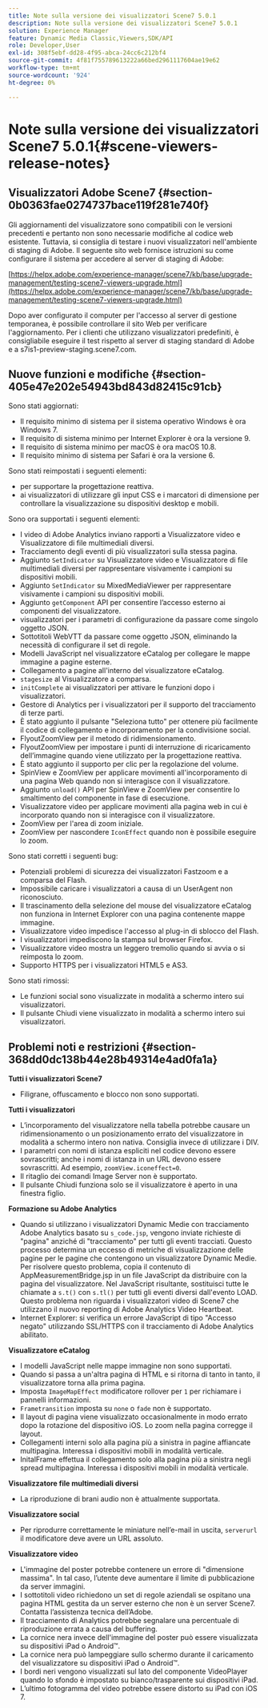 ```yaml
---
title: Note sulla versione dei visualizzatori Scene7 5.0.1
description: Note sulla versione dei visualizzatori Scene7 5.0.1
solution: Experience Manager
feature: Dynamic Media Classic,Viewers,SDK/API
role: Developer,User
exl-id: 308f5ebf-dd28-4f95-abca-24cc6c212bf4
source-git-commit: 4f81f755789613222a66bed2961117604ae19e62
workflow-type: tm+mt
source-wordcount: '924'
ht-degree: 0%

---
```


# Note sulla versione dei visualizzatori Scene7 5.0.1{#scene-viewers-release-notes}

## Visualizzatori Adobe Scene7 {#section-0b0363fae0274737bace119f281e740f}

Gli aggiornamenti del visualizzatore sono compatibili con le versioni precedenti e pertanto non sono necessarie modifiche al codice web esistente. Tuttavia, si consiglia di testare i nuovi visualizzatori nell&#39;ambiente di staging di Adobe. Il seguente sito web fornisce istruzioni su come configurare il sistema per accedere al server di staging di Adobe:

[https://helpx.adobe.com/experience-manager/scene7/kb/base/upgrade-management/testing-scene7-viewers-upgrade.html](https://helpx.adobe.com/experience-manager/scene7/kb/base/upgrade-management/testing-scene7-viewers-upgrade.html)

Dopo aver configurato il computer per l&#39;accesso al server di gestione temporanea, è possibile controllare il sito Web per verificare l&#39;aggiornamento. Per i clienti che utilizzano visualizzatori predefiniti, è consigliabile eseguire il test rispetto al server di staging standard di Adobe e a s7is1-preview-staging.scene7.com.

## Nuove funzioni e modifiche {#section-405e47e202e54943bd843d82415c91cb}

Sono stati aggiornati:

* Il requisito minimo di sistema per il sistema operativo Windows è ora Windows 7.
* Il requisito di sistema minimo per Internet Explorer è ora la versione 9.
* Il requisito di sistema minimo per macOS è ora macOS 10.8.
* Il requisito minimo di sistema per Safari è ora la versione 6.

Sono stati reimpostati i seguenti elementi:

* per supportare la progettazione reattiva.
* ai visualizzatori di utilizzare gli input CSS e i marcatori di dimensione per controllare la visualizzazione su dispositivi desktop e mobili.

Sono ora supportati i seguenti elementi:

* I video di Adobe Analytics inviano rapporti a Visualizzatore video e Visualizzatore di file multimediali diversi.
* Tracciamento degli eventi di più visualizzatori sulla stessa pagina.
* Aggiunto `SetIndicator` su Visualizzatore video e Visualizzatore di file multimediali diversi per rappresentare visivamente i campioni su dispositivi mobili.
* Aggiunto `SetIndicator` su MixedMediaViewer per rappresentare visivamente i campioni su dispositivi mobili.
* Aggiunto `getComponent` API per consentire l’accesso esterno ai componenti del visualizzatore.
* visualizzatori per i parametri di configurazione da passare come singolo oggetto JSON.
* Sottotitoli WebVTT da passare come oggetto JSON, eliminando la necessità di configurare il set di regole.
* Modelli JavaScript nel visualizzatore eCatalog per collegare le mappe immagine a pagine esterne.
* Collegamento a pagine all&#39;interno del visualizzatore eCatalog.
* `stagesize` al Visualizzatore a comparsa.
* `initComplete` ai visualizzatori per attivare le funzioni dopo i visualizzatori.
* Gestore di Analytics per i visualizzatori per il supporto del tracciamento di terze parti.
* È stato aggiunto il pulsante &quot;Seleziona tutto&quot; per ottenere più facilmente il codice di collegamento e incorporamento per la condivisione social.
* FlyoutZoomView per il metodo di ridimensionamento.
* FlyoutZoomView per impostare i punti di interruzione di ricaricamento dell’immagine quando viene utilizzato per la progettazione reattiva.
* È stato aggiunto il supporto per clic per la regolazione del volume.
* SpinView e ZoomView per applicare movimenti all&#39;incorporamento di una pagina Web quando non si interagisce con il visualizzatore.
* Aggiunto `unload()` API per SpinView e ZoomView per consentire lo smaltimento del componente in fase di esecuzione.
* Visualizzatore video per applicare movimenti alla pagina web in cui è incorporato quando non si interagisce con il visualizzatore.
* ZoomView per l&#39;area di zoom iniziale.
* ZoomView per nascondere `IconEffect` quando non è possibile eseguire lo zoom.

Sono stati corretti i seguenti bug:

* Potenziali problemi di sicurezza dei visualizzatori Fastzoom e a comparsa del Flash.
* Impossibile caricare i visualizzatori a causa di un UserAgent non riconosciuto.
* Il trascinamento della selezione del mouse del visualizzatore eCatalog non funziona in Internet Explorer con una pagina contenente mappe immagine.
* Visualizzatore video impedisce l&#39;accesso al plug-in di sblocco del Flash.
* I visualizzatori impediscono la stampa sul browser Firefox.
* Visualizzatore video mostra un leggero tremolio quando si avvia o si reimposta lo zoom.
* Supporto HTTPS per i visualizzatori HTML5 e AS3.

Sono stati rimossi:

* Le funzioni social sono visualizzate in modalità a schermo intero sui visualizzatori.
* Il pulsante Chiudi viene visualizzato in modalità a schermo intero sui visualizzatori.

## Problemi noti e restrizioni {#section-368dd0dc138b44e28b49314e4ad0fa1a}

**Tutti i visualizzatori Scene7**

* Filigrane, offuscamento e blocco non sono supportati.

**Tutti i visualizzatori**

* L’incorporamento del visualizzatore nella tabella potrebbe causare un ridimensionamento o un posizionamento errato del visualizzatore in modalità a schermo intero non nativa. Consiglia invece di utilizzare i DIV.
* I parametri con nomi di istanza espliciti nel codice devono essere sovrascritti; anche i nomi di istanza in un URL devono essere sovrascritti. Ad esempio, `zoomView.iconeffect=0`.
* Il ritaglio dei comandi Image Server non è supportato.
* Il pulsante Chiudi funziona solo se il visualizzatore è aperto in una finestra figlio.

**Formazione su Adobe Analytics**

* Quando si utilizzano i visualizzatori Dynamic Medie con tracciamento Adobe Analytics basato su `s_code.jsp`, vengono inviate richieste di &quot;pagina&quot; anziché di &quot;tracciamento&quot; per tutti gli eventi tracciati. Questo processo determina un eccesso di metriche di visualizzazione delle pagine per le pagine che contengono un visualizzatore Dynamic Medie. Per risolvere questo problema, copia il contenuto di AppMeasurementBridge.jsp in un file JavaScript da distribuire con la pagina del visualizzatore. Nel JavaScript risultante, sostituisci tutte le chiamate a `s.t()` con `s.tl()` per tutti gli eventi diversi dall&#39;evento LOAD. Questo problema non riguarda i visualizzatori video di Scene7 che utilizzano il nuovo reporting di Adobe Analytics Video Heartbeat.
* Internet Explorer: si verifica un errore JavaScript di tipo &quot;Accesso negato&quot; utilizzando SSL/HTTPS con il tracciamento di Adobe Analytics abilitato.

**Visualizzatore eCatalog**

* I modelli JavaScript nelle mappe immagine non sono supportati.
* Quando si passa a un&#39;altra pagina di HTML e si ritorna di tanto in tanto, il visualizzatore torna alla prima pagina.
* Imposta `ImageMapEffect` modificatore rollover per `1` per richiamare i pannelli informazioni.
* `Frametransition` imposta su `none` o `fade` non è supportato.
* Il layout di pagina viene visualizzato occasionalmente in modo errato dopo la rotazione del dispositivo iOS. Lo zoom nella pagina corregge il layout.
* Collegamenti interni solo alla pagina più a sinistra in pagine affiancate multipagina. Interessa i dispositivi mobili in modalità verticale.
* InitalFrame effettua il collegamento solo alla pagina più a sinistra negli spread multipagina. Interessa i dispositivi mobili in modalità verticale.

**Visualizzatore file multimediali diversi**

* La riproduzione di brani audio non è attualmente supportata.

**Visualizzatore social**

* Per riprodurre correttamente le miniature nell’e-mail in uscita, `serverurl` il modificatore deve avere un URL assoluto.

**Visualizzatore video**

* L&#39;immagine del poster potrebbe contenere un errore di &quot;dimensione massima&quot;. In tal caso, l’utente deve aumentare il limite di pubblicazione da server immagini.
* I sottotitoli video richiedono un set di regole aziendali se ospitano una pagina HTML gestita da un server esterno che non è un server Scene7. Contatta l’assistenza tecnica dell’Adobe.
* Il tracciamento di Analytics potrebbe segnalare una percentuale di riproduzione errata a causa del buffering.
* La cornice nera invece dell&#39;immagine del poster può essere visualizzata su dispositivi iPad o Android™.
* La cornice nera può lampeggiare sullo schermo durante il caricamento del visualizzatore su dispositivi iPad o Android™.
* I bordi neri vengono visualizzati sul lato del componente VideoPlayer quando lo sfondo è impostato su bianco/trasparente sui dispositivi iPad.
* L’ultimo fotogramma del video potrebbe essere distorto su iPad con iOS 7.
